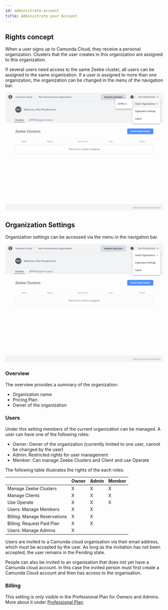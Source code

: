 ```yaml
---
id: administrate-account
title: Administrate your Account
---
```


## Rights concept

When a user signs up to Camunda Cloud, they receive a personal organization. Clusters that the user creates in this organization are assigned to this organization.

If several users need access to the same Zeebe cluster, all users can be assigned to the same organization. If a user is assigned to more than one organization, the organization can be changed in the menu of the navigation bar.

![avatar-menue-multiple-organisations](./img/avatar-menue-multiple-organisations.png)

## Organization Settings

Organization settings can be accessed via the menu in the navigation bar.

![avatar-menue](./img/avatar-menue.png)

### Overview

The overview provides a summary of the organization:

- Organization name
- Pricing Plan
- Owner of the organization

### Users

Under this setting members of the current organization can be managed. A user can have one of the following roles:

- Owner: Owner of the organization (currently limited to one user, cannot be changed by the user)
- Admin: Restricted rights for user management
- Member: Can manage Zeebe Clusters and Client and use Operate

The following table illustrates the rights of the each roles:

|                              | Owner | Admin | Member |
| ---------------------------- | ----- | ----- | ------ |
| Manage Zeebe Clusters        | X     | X     | X      |
| Manage Clients               | X     | X     | X      |
| Use Operate                  | X     | X     | X      |
| Users: Manage Members        | X     | X     |        |
| Billing: Manage Reservations | X     | X     |        |
| Billing: Request Paid Plan   | X     | X     |        |
| Users: Manage Admins         | X     |       |        |

Users are invited to a Camunda cloud organisation via their email address, which must be accepted by the user. As long as the invitation has not been accepted, the user remains in the Pending state.

People can also be invited to an organisation that does not yet have a Camunda cloud account. In this case the invited person must first create a Camunda Cloud account and then has access to the organisation.

### Billing

This setting is only visible in the Professional Plan for Owners and Admins. More about it under [Professional Plan](../manage-plan/professional-plan.md).
